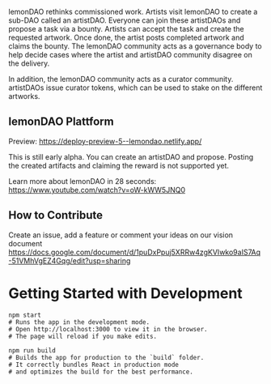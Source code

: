 lemonDAO rethinks commissioned work. Artists visit lemonDAO to create a sub-DAO called an artistDAO. Everyone can join these artistDAOs and propose a task via a bounty. Artists can accept the task and create the requested artwork. Once done, the artist posts completed artwork and claims the bounty. The lemonDAO community acts as a governance body to help decide cases where the artist and artistDAO community disagree on the delivery.

In addition, the lemonDAO community acts as a curator community. artistDAOs issue curator tokens, which can be used to stake on the different artworks.

## lemonDAO Plattform

Preview: https://deploy-preview-5--lemondao.netlify.app/

This is still early alpha. You can create an artistDAO and propose. Posting the created artifacts and claiming the reward is not supported yet.

Learn more about lemonDAO in 28 seconds: https://www.youtube.com/watch?v=oW-kWW5JNQ0  

## How to Contribute
Create an issue, add a feature or comment your ideas on our vision document https://docs.google.com/document/d/1puDxPpuj5XRRw4zgKVIwko9aIS7Aq-51VMhVgEZ4Gqg/edit?usp=sharing

# Getting Started with Development

```
npm start
# Runs the app in the development mode. 
# Open http://localhost:3000 to view it in the browser.
# The page will reload if you make edits.

npm run build
# Builds the app for production to the `build` folder.
# It correctly bundles React in production mode 
# and optimizes the build for the best performance.
```